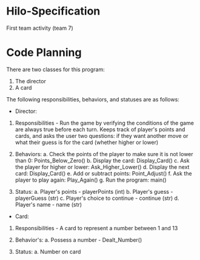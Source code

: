 # Hilo-Specification
First team activity (team 7) 

# Code Planning
There are two classes for this program:

1. The director
2. A card

The following responsibilities, behaviors, and statuses are as follows:

- Director:
1. Responsibilities - Run the game by verifying the conditions of the game are always true before each turn. Keeps track of player's points and cards, and asks the user two questions: if they want another move or what their guess is for the card (whether higher or lower)

2. Behaviors:
    a. Check the points of the player to make sure it is not lower than 0: Points_Below_Zero()
    b. Display the card: Display_Card()
    c. Ask the player for higher or lower: Ask_Higher_Lower()
    d. Display the next card: Display_Card()
    e. Add or subtract points: Point_Adjust()
    f. Ask the player to play again: Play_Again()
    g. Run the program: main()

3. Status:
    a. Player's points - playerPoints (int)
    b. Player's guess - playerGuess (str)
    c. Player's choice to continue - continue (str)
    d. Player's name - name (str)



- Card:
1. Responsibilities - A card to represent a number between 1 and 13

2. Behavior's:
    a. Possess a number - Dealt_Number()

3. Status:
    a. Number on card